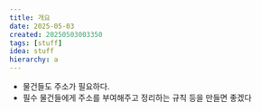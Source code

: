 ```yaml
---
title: 개요
date: 2025-05-03
created: 20250503003350
tags: [stuff]
idea: stuff
hierarchy: a
---
```


* 물건들도 주소가 필요하다.
* 필수 물건들에게 주소를 부여해주고 정리하는 규칙 등을 만들면 좋겠다